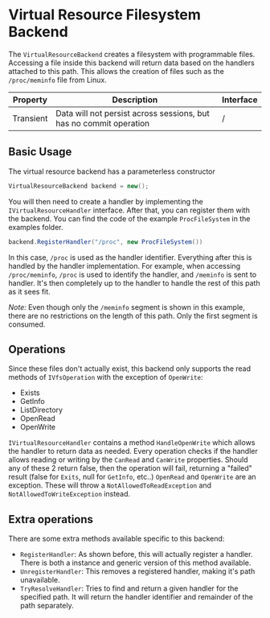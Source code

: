 # Virtual Resource Filesystem Backend

The `VirtualResourceBackend` creates a filesystem with programmable files. Accessing a file inside this backend will
return data based on the handlers attached to this path. This allows the creation of files
such as the `/proc/meminfo` file from Linux.

| Property       | Description                                                          | Interface                 |
|----------------|----------------------------------------------------------------------|---------------------------|
| Transient      | Data will not persist across sessions, but has no commit operation   | /                         |

## Basic Usage
The virtual resource backend has a parameterless constructor

```csharp
VirtualResourceBackend backend = new();
```

You will then need to create a handler by implementing the `IVirtualResourceHandler` interface. After that, you can
register them with the backend. You can find the code of the example `ProcFileSystem` in the examples folder.

```csharp
backend.RegisterHandler("/proc", new ProcFileSystem())
```

In this case, `/proc` is used as the handler identifier. Everything after this is handled by the handler implementation.
For example, when accessing `/proc/meminfo`, `/proc` is used to identify the handler, and `/meminfo` is sent to handler.
It's then completely up to the handler to handle the rest of this path as it sees fit.

*Note:* Even though only the `/meminfo` segment is shown in this example, there are no restrictions on the length
of this path. Only the first segment is consumed.

## Operations
Since these files don't actually exist, this backend only supports the read methods of `IVfsOperation` with the
exception of `OpenWrite`:
* Exists
* GetInfo
* ListDirectory
* OpenRead
* OpenWrite

`IVirtualResourceHandler` contains a method `HandleOpenWrite` which allows the handler to return data as needed.
Every operation checks if the handler allows reading or writing by the `CanRead` and `CanWrite` properties. Should
any of these 2 return false, then the operation will fail, returning a "failed" result (false for `Exits`, null for
`GetInfo`, etc..) `OpenRead` and `OpenWrite` are an exception. These will throw a `NotAllowedToReadException` and
`NotAllowedToWriteException` instead.

## Extra operations
There are some extra methods available specific to this backend:

* `RegisterHandler`: As shown before, this will actually register a handler. There is both a instance and generic
version of this method available.
* `UnregisterHandler`: This removes a registered handler, making it's path unavailable.
* `TryResolveHandler`: Tries to find and return a given handler for the specified path. It will return the handler
identifier and remainder of the path separately.
